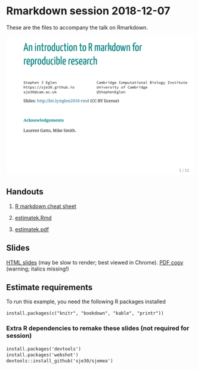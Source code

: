 # Rmarkdown session 2018-12-07

These are the files to accompany the talk on Rmarkdown.
<p align="center">
  <img src="rmd-intro.png" width="500px"/></p>

## Handouts

1. [R markdown cheat sheet](https://github.com/rstudio/cheatsheets/raw/master/rmarkdown-2.0.pdf)

2. [estimatek.Rmd](https://github.com/sje30/2018-12-07-rmd/blob/master/pi/estimatek.Rmd)

3. [estimatek.pdf](https://github.com/sje30/2018-12-07-rmd/blob/master/pi/estimatek.pdf)

## Slides

[HTML slides](https://sje30.github.io/talks/2018/rmd-intro.html)  (may be slow to render; best viewed in
Chrome).
[PDF copy](https://sje30.github.io/talks/2018/rmd-intro.pdf) (warning; italics missing!)

## Estimate requirements

To run this example, you need the following R packages installed

```
install.packages(c("knitr", "bookdown", "kable", "printr"))
```



### Extra R dependencies to remake these slides (not required for session)

```
install.packages('devtools')
install.packages('webshot')
devtools::install_github('sje30/sjemea')
```

